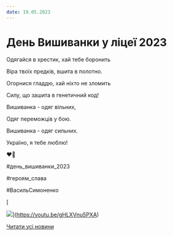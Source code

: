 ```yaml
---
date: 19.05.2023
---
```

# День Вишиванки у ліцеї 2023

Одягайся в хрестик, хай тебе боронить

Віра твоїх предків, вшита в полотно.

Огорнися гладдю, хай ніхто не зломить

Силу, що зашита в генетичний код!

Вишиванка - одяг вільних,

Одяг переможців у бою.

Вишиванка - одяг сильних.

Україно, я тебе люблю!

❤️🖤

#день_вишиванки_2023

#героям_слава

#ВасильСимоненко

[

![](/images/blog/день-вишиванки-у-ліцеї-2023/dw2023.png)](https://youtu.be/gHLXVnu5PXA)

[Читати усі новини](/news)
